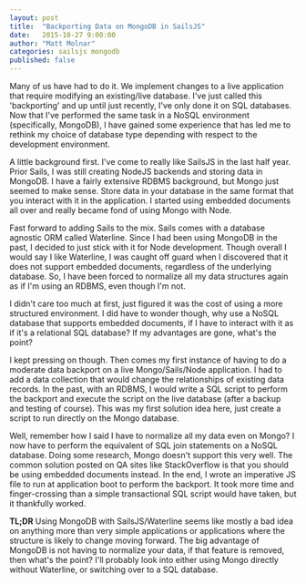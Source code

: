 ```yaml
---
layout: post
title:  "Backporting Data on MongoDB in SailsJS"
date:   2015-10-27 9:00:00
author: "Matt Molnar"
categories: sailsjs mongodb
published: false
---
```

Many of us have had to do it. We implement changes to a live application that require modifying an existing/live database. I've just called this 'backporting' and up until just recently, I've only done it on SQL databases. Now that I've performed the same task in a NoSQL environment (specifically, MongoDB), I have gained some experience that has led me to rethink my choice of database type depending with respect to the development environment.

A little background first. I've come to really like SailsJS in the last half year. Prior Sails, I was still creating NodeJS backends and storing data in MongoDB. I have a fairly extensive RDBMS background, but Mongo just seemed to make sense. Store data in your database in the same format that you interact with it in the application. I started using embedded documents all over and really became fond of using Mongo with Node.

Fast forward to adding Sails to the mix. Sails comes with a database agnostic ORM called Waterline. Since I had been using MongoDB in the past, I decided to just stick with it for Node development. Though overall I would say I like Waterline, I was caught off guard when I discovered that it does not support embedded documents, regardless of the underlying database. So, I have been forced to normalize all my data structures again as if I'm using an RDBMS, even though I'm not.

I didn't care too much at first, just figured it was the cost of using a more structured environment. I did have to wonder though, why use a NoSQL database that supports embedded documents, if I have to interact with it as if it's a relational SQL database? If my advantages are gone, what's the point?

I kept pressing on though. Then comes my first instance of having to do a moderate data backport on a live Mongo/Sails/Node application. I had to add a data collection that would change the relationships of existing data records. In the past, with an RDBMS, I would write a SQL script to perform the backport and execute the script on the live database (after a backup and testing of course). This was my first solution idea here, just create a script to run directly on the Mongo database.

Well, remember how I said I have to normalize all my data even on Mongo? I now have to perform the equivalent of SQL join statements on a NoSQL database. Doing some research, Mongo doesn't support this very well. The common solution posted on QA sites like StackOverflow is that you should be using embedded documents instead. In the end, I wrote an imperative JS file to run at application boot to perform the backport. It took more time and finger-crossing than a simple transactional SQL script would have taken, but it thankfully worked.

**TL;DR** Using MongoDB with SailsJS/Waterline seems like mostly a bad idea on anything more than very simple applications or applications where the structure is likely to change moving forward. The big advantage of MongoDB is not having to normalize your data, if that feature is removed, then what's the point? I'll probably look into either using Mongo directly without Waterline, or switching over to a SQL database.
